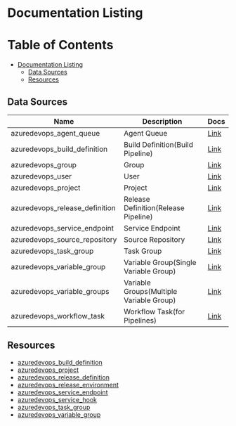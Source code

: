 # Documentation Listing

Table of Contents
=================

   * [Documentation Listing](#documentation-listing)
      * [Data Sources](#data-sources)
      * [Resources](#resources)

## Data Sources

| Name | Description | Docs |
|------|-------------|------|
| azuredevops_agent_queue | Agent Queue | [Link](./d/agent_queue.md) |
| azuredevops_build_definition | Build Definition(Build Pipeline) | [Link](./d/build_definition.md) |
| azuredevops_group | Group | [Link](./d/group.md) |
| azuredevops_user | User | [Link](./d/user.md) |
| azuredevops_project | Project | [Link](./d/project.md) |
| azuredevops_release_definition | Release Definition(Release Pipeline) | [Link](./d/release_definition.md) |
| azuredevops_service_endpoint | Service Endpoint | [Link](./d/service_endpoint.md) |
| azuredevops_source_repository | Source Repository | [Link](./d/source_repository.md) |
| azuredevops_task_group | Task Group | [Link](./d/task_group.md) |
| azuredevops_variable_group | Variable Group(Single Variable Group) | [Link](./d/variable_group.md) |
| azuredevops_variable_groups | Variable Groups(Multiple Variable Group) | [Link](./d/variable_groups.md) |
| azuredevops_workflow_task | Workflow Task(for Pipelines) | [Link](./d/workflow_task.md) |

## Resources

- [azuredevops_build_definition](./r/build_definition.md)
- [azuredevops_project](./r/project.md)
- [azuredevops_release_definition](./r/release_definition.md)
- [azuredevops_release_environment](./r/release_environment.md)
- [azuredevops_service_endpoint](./r/service_endpoint.md)
- [azuredevops_service_hook](./r/service_hook.md)
- [azuredevops_task_group](./r/task_group.md)
- [azuredevops_variable_group](./r/variable_group.md)


